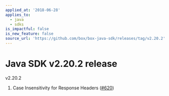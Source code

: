 ```yaml
---
applied_at: '2018-06-28'
applies_to:
  - java
  - sdks
is_impactful: false
is_new_feature: false
source_url: 'https://github.com/box/box-java-sdk/releases/tag/v2.20.2'
---
```


# Java SDK v2.20.2 release

v2.20.2
1. Case Insensitivity for Response Headers ([#620](https://github.com/box/box-java-sdk/pull/620))